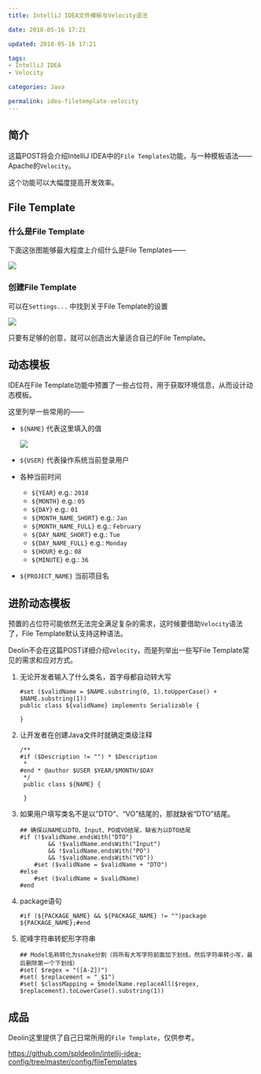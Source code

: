 ```yaml
---
title: IntelliJ IDEA文件模板与Velocity语法

date: 2018-05-16 17:21

updated: 2018-05-16 17:21

tags:
- IntelliJ IDEA
- Velocity

categories: Java

permalink: idea-filetemplate-velocity
---
```


## 简介

这篇POST将会介绍IntelliJ IDEA中的`File Templates`功能，与一种模板语法——Apache的`Velocity`。

这个功能可以大幅度提高开发效率。



## File Template

### 什么是File Template

下面这张图能够最大程度上介绍什么是File Templates——

![](/images/idea-filetemplate-velocity-01.gif)



### 创建File Template

可以在`Settings...` 中找到关于File Template的设置

![](/images/idea-filetemplate-velocity-02.png)



只要有足够的创意，就可以创造出大量适合自己的File Template。



## 动态模板

IDEA在File Template功能中预置了一些占位符，用于获取环境信息，从而设计动态模板。

这里列举一些常用的——

- `${NAME}` 代表这里填入的值

  ![](/images/idea-filetemplate-velocity-03.png)

- `${USER}` 代表操作系统当前登录用户

- 各种当前时间

  - `${YEAR}`  e.g.: `2018`
  - `${MONTH}` e.g.: `05`
  - `${DAY}` e.g.: `01`
  - `${MONTH_NAME_SHORT}` e.g.: `Jan`
  - `${MONTH_NAME_FULL}` e.g.: `February`
  - `${DAY_NAME_SHORT}` e.g.: `Tue`
  - `${DAY_NAME_FULL}` e.g.: `Monday`
  - `${HOUR}` e.g.: `08`
  - `${MINUTE}` e.g.: `36`

- `${PROJECT_NAME}` 当前项目名



## 进阶动态模板

预置的占位符可能依然无法完全满足复杂的需求，这时候要借助`Velocity`语法了，File Template默认支持这种语法。

Deolin不会在这篇POST详细介绍`Velocity`，而是列举出一些写File Template常见的需求和应对方式。



1. 无论开发者输入了什么类名，首字母都自动转大写

   ~~~velocity
   #set ($validName = $NAME.substring(0, 1).toUpperCase() + $NAME.substring(1))
   public class ${validName} implements Serializable {
   
   }
   ~~~

   

2. 让开发者在创建Java文件时就确定类级注释

   ~~~velocity
   /**
   #if ($Description != "") * $Description
    *
   #end * @author $USER $YEAR/$MONTH/$DAY
    */
    public class ${NAME} {
        
    }
   ~~~

   

3. 如果用户填写类名不是以”DTO“、“VO”结尾的，那就缺省“DTO”结尾。

   ~~~velocity
   ## 确保以NAME以DTO、Input、PO或VO结尾，缺省为以DTO结尾
   #if (!$validName.endsWith("DTO")
           && !$validName.endsWith("Input")
           && !$validName.endsWith("PO")
           && !$validName.endsWith("VO"))
       #set ($validName = $validName + "DTO")
   #else
       #set ($validName = $validName)
   #end
   ~~~

   

4. package语句

   ~~~velocity
   #if (${PACKAGE_NAME} && ${PACKAGE_NAME} != "")package ${PACKAGE_NAME};#end
   ~~~

   

5. 驼峰字符串转蛇形字符串

   ~~~velocity
   ## Model名称转化为snake分割（将所有大写字符前面加下划线，然后字符串转小写，最后删除第一个下划线）
   #set( $regex = "([A-Z])")
   #set( $replacement = "_$1")
   #set( $classMapping = $modelName.replaceAll($regex, $replacement).toLowerCase().substring(1))
   ~~~

   

## 成品

Deolin这里提供了自己日常所用的`File Template`，仅供参考。

https://github.com/spldeolin/intellij-idea-config/tree/master/config/fileTemplates